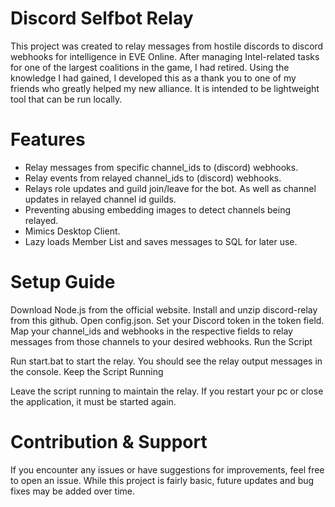 # Discord Selfbot Relay
This project was created to relay messages from hostile discords to discord webhooks for intelligence in EVE Online. After managing Intel-related tasks for one of the largest coalitions in the game, I had retired. Using the knowledge I had gained, I developed this as a thank you to one of my friends who greatly helped my new alliance. It is intended to be lightweight tool that can be run locally.

# Features
* Relay messages from specific channel_ids to (discord) webhooks.
* Relay events from relayed channel_ids to (discord) webhooks.
* Relays role updates and guild join/leave for the bot. As well as channel updates in relayed channel id guilds.
* Preventing abusing embedding images to detect channels being relayed.
* Mimics Desktop Client.
* Lazy loads Member List and saves messages to SQL for later use.

# Setup Guide
Download Node.js from the official website.
Install and unzip discord-relay from this github.
Open config.json.
Set your Discord token in the token field.
Map your channel_ids and webhooks in the respective fields to relay messages from those channels to your desired webhooks.
Run the Script

Run start.bat to start the relay.
You should see the relay output messages in the console.
Keep the Script Running

Leave the script running to maintain the relay. If you restart your pc or close the application, it must be started again.

# Contribution & Support
If you encounter any issues or have suggestions for improvements, feel free to open an issue. While this project is fairly basic, future updates and bug fixes may be added over time.
